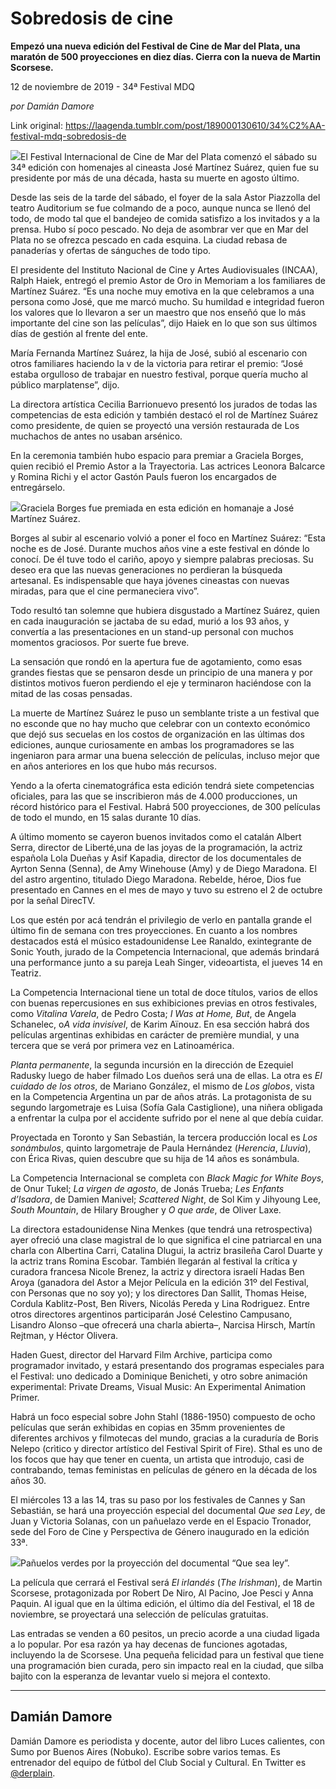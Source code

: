 # Sobredosis de cine

**Empezó una nueva edición del Festival de Cine de Mar del Plata, una maratón de 500 proyecciones en diez días. Cierra con la nueva de Martin Scorsese.**

12 de noviembre de 2019 - 34ª Festival MDQ

_por Damián Damore_

Link original: https://laagenda.tumblr.com/post/189000130610/34%C2%AA-festival-mdq-sobredosis-de

![](https://64.media.tumblr.com/5ac811956d6ea8edadd392f02d4fb753/476c4ae7b4e0c1d4-5d/s500x750/e38aeeccf079f1cfcac80fc3b6a136691f548bcf.jpg)El
Festival Internacional de Cine de Mar del Plata comenzó el sábado
su 34ª edición con homenajes al cineasta José Martínez Suárez,
quien fue su presidente por más de una década, hasta su muerte en
agosto último.

Desde
las seis de la tarde del sábado, el foyer de la sala Astor Piazzolla
del teatro Auditorium se fue colmando de a poco, aunque nunca se
llenó del todo, de modo tal que el bandejeo de comida satisfizo a
los invitados y a la prensa. Hubo sí poco pescado. No deja de
asombrar ver que en Mar del Plata no se ofrezca pescado en cada
esquina. La ciudad rebasa de panaderías y ofertas de sánguches de
todo tipo.

El
presidente del Instituto Nacional de Cine y Artes Audiovisuales
(INCAA), Ralph Haiek, entregó el premio Astor de Oro in Memoriam a
los familiares de Martínez Suárez. “Es una noche muy emotiva en
la que celebramos a una persona como José, que me marcó mucho. Su
humildad e integridad fueron los valores que lo llevaron a ser un
maestro que nos enseñó que lo más importante del cine son las
películas”, dijo Haiek en lo que son sus últimos días de gestión
al frente del ente.

María
Fernanda Martínez Suárez, la hija de José, subió al escenario con
otros familiares haciendo la v de la victoria para retirar el premio:
“José estaba orgulloso de trabajar en nuestro festival, porque
quería mucho al público marplatense”, dijo.

La
directora artística Cecilia Barrionuevo presentó los jurados de
todas las competencias de esta edición y también destacó el rol de
Martínez Suárez como presidente, de quien se proyectó una versión
restaurada de Los muchachos de antes no usaban arsénico.

En
la ceremonia también hubo espacio para premiar a Graciela Borges,
quien recibió el Premio Astor a la Trayectoria. Las actrices Leonora
Balcarce y Romina Richi y el actor Gastón Pauls fueron los
encargados de entregárselo. 


![](https://64.media.tumblr.com/bd58bc26cec5d59952fc7465eaf4b928/476c4ae7b4e0c1d4-69/s500x750/c3f7918baa6b11b8a234be9730a8ee37afb3814c.jpg)Graciela Borges fue premiada en esta edición en homanaje a José Martínez Suárez.

Borges
al subir al escenario volvió a poner el foco en Martínez Suárez:
“Esta noche es de José. Durante muchos años vine a este festival
en dónde lo conocí. De él tuve todo el cariño, apoyo y siempre
palabras preciosas. Su deseo era que las nuevas generaciones no
perdieran la búsqueda artesanal. Es indispensable que haya jóvenes
cineastas con nuevas miradas, para que el cine permaneciera vivo”. 

Todo
resultó tan solemne que hubiera disgustado a Martínez Suárez,
quien en cada inauguración se jactaba de su edad, murió a los 93
años, y convertía a las presentaciones en un stand-up personal con
muchos momentos graciosos. Por suerte fue breve.

La
sensación que rondó en la apertura fue de agotamiento, como esas
grandes fiestas que se pensaron desde un principio de una manera y
por distintos motivos fueron perdiendo el eje y terminaron haciéndose
con la mitad de las cosas pensadas.

La
muerte de Martínez Suárez le puso un semblante triste a un festival
que no esconde que no hay mucho que celebrar con un contexto
económico que dejó sus secuelas en los costos de organización en
las últimas dos ediciones, aunque curiosamente en ambas los
programadores se las ingeniaron para armar una buena selección de
películas, incluso mejor que en años anteriores en los que hubo más
recursos.

Yendo
a la oferta cinematográfica esta edición tendrá siete competencias
oficiales, para las que se inscribieron más de 4.000 producciones, un
récord histórico para el Festival. Habrá 500 proyecciones, de 300
películas de todo el mundo, en 15 salas durante 10 días. 

A
último momento se cayeron buenos invitados como el catalán Albert
Serra, director de Liberté,una de las joyas de la programación, la
actriz española Lola Dueñas y Asif Kapadia, director de los
documentales de Ayrton Senna (Senna), de Amy Winehouse (Amy) y de
Diego Maradona. El del astro argentino, titulado Diego Maradona.
Rebelde, héroe, Dios fue presentado en Cannes en el mes de mayo y
tuvo su estreno el 2 de octubre por la señal DirecTV. 


Los
que estén por acá tendrán el privilegio de verlo en pantalla
grande el último fin de semana con tres proyecciones. En cuanto a
los nombres destacados está el músico estadounidense Lee Ranaldo,
exintegrante de Sonic Youth, jurado de la Competencia Internacional,
que además brindará una performance junto a su pareja Leah Singer,
videoartista, el jueves 14 en Teatriz. 


La
Competencia Internacional tiene un total de doce títulos, varios de
ellos con buenas repercusiones en sus exhibiciones previas en otros
festivales, como *Vitalina Varela*, de Pedro Costa; *I Was at Home,
But*, de Angela Schanelec, o*A vida invisível*, de Karim Aïnouz.
En esa sección habrá dos películas argentinas exhibidas en
carácter de première mundial, y una tercera que se verá por
primera vez en Latinoamérica.

*Planta
permanente*, la segunda incursión en la dirección de Ezequiel
Radusky luego de haber filmado Los dueños será una de ellas. La
otra es *El cuidado de los otros*, de Mariano González, el mismo de *Los
globos*, vista en la Competencia Argentina un par de años atrás. La
protagonista de su segundo largometraje es Luisa (Sofía Gala
Castiglione), una niñera obligada a enfrentar la culpa por el
accidente sufrido por el nene al que debía cuidar. 


Proyectada
en Toronto y San Sebastián, la tercera producción local es *Los
sonámbulos*, quinto largometraje de Paula Hernández
(*Herencia*, *Lluvia*), con Érica Rivas, quien descubre que su hija
de 14 años es sonámbula. 

La
Competencia Internacional se completa con *Black Magic for White Boys*,
de Onur Tukel; *La
virgen de agosto*, de Jonás Trueba; *Les Enfants d’Isadora*, de
Damien Manivel; *Scattered Night*, de Sol Kim y Jihyoung
Lee, *South Mountain*, de Hilary Brougher y *O que arde*, de
Oliver Laxe.


La directora
estadounidense Nina Menkes (que tendrá una retrospectiva) ayer
ofreció una clase magistral de lo que significa el cine patriarcal
en una charla con Albertina Carri, Catalina Dlugui, la
actriz brasileña Carol Duarte y la actriz trans Romina Escobar.
También llegarán al
festival la crítica y curadora francesa Nicole Brenez, la actriz y
directora israelí Hadas Ben Aroya (ganadora del Astor a Mejor
Película en la edición 31º del Festival, con Personas que no soy
yo); y los directores Dan Sallit, Thomas Heise, Cordula Kablitz-Post,
Ben Rivers, Nicolás Pereda y Lina Rodriguez. Entre otros directores
argentinos participarán José Celestino Campusano, Lisandro Alonso
–que ofrecerá una charla abierta–, Narcisa Hirsch, Martín
Rejtman, y Héctor Olivera. 


Haden
Guest, director del Harvard Film Archive, participa como programador
invitado, y estará presentando dos programas especiales para el
Festival: uno dedicado a Dominique Benicheti, y otro sobre animación
experimental: Private Dreams, Visual Music: An Experimental Animation
Primer.

Habrá
un foco especial sobre John Stahl (1886-1950) compuesto de ocho
películas que serán exhibidas en copias en 35mm provenientes de
diferentes archivos y filmotecas del mundo, gracias a la curaduría
de Boris Nelepo (crìtico y director artístico del Festival Spirit
of Fire). Sthal es uno de los focos que hay que tener en cuenta, un
artista que introdujo, casi de contrabando, temas feministas en
películas de género en la década de los años 30.

El
miércoles 13 a las 14, tras su paso por los festivales de Cannes y
San Sebastián, se hará una proyección especial del documental *Que
sea Ley*, de Juan y Victoria Solanas, con un pañuelazo verde en el
Espacio Tronador, sede del Foro de Cine y Perspectiva de Género
inaugurado en la edición 33ª. 

![](https://64.media.tumblr.com/0b4acd7b98691d1e7649bf6ba0a937a6/476c4ae7b4e0c1d4-dc/s500x750/d29dd017268ddc74cd50d6fc6b43679458f4e827.jpg)Pañuelos verdes por la proyección del documental “Que sea ley”.

La
película que cerrará el Festival será *El irlandés* (*The Irishman*),
de Martin Scorsese, protagonizada por Robert De Niro, Al Pacino, Joe
Pesci y Anna Paquin. Al igual que en la última edición, el
último día del Festival, el 18 de noviembre, se proyectará una
selección de películas gratuitas. 


Las
entradas se venden a 60 pesitos, un precio acorde a una ciudad ligada
a lo popular. Por esa razón ya hay decenas de funciones agotadas,
incluyendo la de Scorsese. Una pequeña felicidad para un festival
que tiene una programación bien curada, pero sin impacto real en la
ciudad, que silba bajito con la esperanza de levantar vuelo si mejora
el contexto. 




---

Damián Damore
-------------

Damián Damore es periodista y docente, autor del libro Luces calientes, con Sumo por Buenos Aires (Nobuko). Escribe sobre varios temas. Es entrenador del equipo de fútbol del Club Social y Cultural. En Twitter es [@derplain](https://twitter.com/derplain). 

